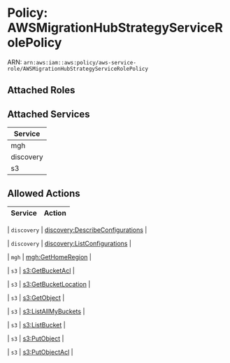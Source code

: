 # Policy: AWSMigrationHubStrategyServiceRolePolicy

ARN: `arn:aws:iam::aws:policy/aws-service-role/AWSMigrationHubStrategyServiceRolePolicy`

## Attached Roles

## Attached Services

| Service |
|---------|
| mgh |
| discovery |
| s3 |

## Allowed Actions

| Service | Action |
|:-------:|--------|

| `discovery` | [discovery:DescribeConfigurations](../actions.md#discovery:describeconfigurations) |

| `discovery` | [discovery:ListConfigurations](../actions.md#discovery:listconfigurations) |

| `mgh` | [mgh:GetHomeRegion](../actions.md#mgh:gethomeregion) |

| `s3` | [s3:GetBucketAcl](../actions.md#s3:getbucketacl) |

| `s3` | [s3:GetBucketLocation](../actions.md#s3:getbucketlocation) |

| `s3` | [s3:GetObject](../actions.md#s3:getobject) |

| `s3` | [s3:ListAllMyBuckets](../actions.md#s3:listallmybuckets) |

| `s3` | [s3:ListBucket](../actions.md#s3:listbucket) |

| `s3` | [s3:PutObject](../actions.md#s3:putobject) |

| `s3` | [s3:PutObjectAcl](../actions.md#s3:putobjectacl) |
